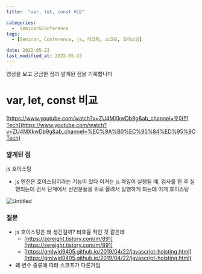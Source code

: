 ```yaml
---
title:  "var, let, const 비교" 

categories:
  -  Seminar&Conference
tags:
  - [Seminar, Conference, js, 테코톡, 스코프, 호이스팅]

date: 2022-05-23
last_modified_at: 2022-05-23
---
```

영상을 보고 궁금한 점과 알게된 점을 기록합니다

# var, let, const 비교

[https://www.youtube.com/watch?v=ZU4MXkwDb9g&ab_channel=우아한Tech](https://www.youtube.com/watch?v=ZU4MXkwDb9g&ab_channel=%EC%9A%B0%EC%95%84%ED%95%9CTech)


### **알게된 점**

js 호이스팅

- js 엔진은 호이스팅이라는 기능이 있다 이거는 js 파일이 실행될 때, 검사를 한 후 실행되는데 검사 단계에서 선언문들을 위로 올려서 실행하게 되는데 이게 호이스팅

![Untitled](https://user-images.githubusercontent.com/86303312/174051301-4618c846-c199-424c-be35-66d35097ca64.png)

### **질문**

- js 호이스팅은 왜 생긴걸까? 비효율 적인 것 같은데
    - [https://zereight.tistory.com/m/891](https://zereight.tistory.com/m/891)
    - [https://gmlwjd9405.github.io/2019/04/22/javascript-hoisting.html](https://gmlwjd9405.github.io/2019/04/22/javascript-hoisting.html)
- 왜 변수 종류에 따라 스코프가 다른거임